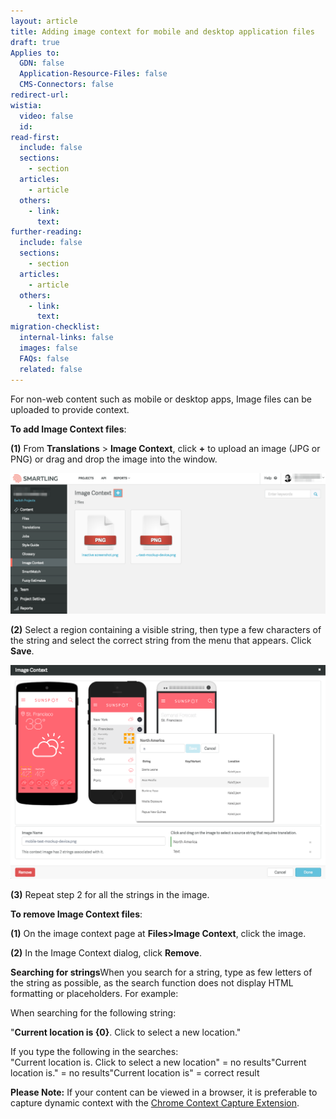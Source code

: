 ```yaml
---
layout: article
title: Adding image context for mobile and desktop application files
draft: true
Applies to:
  GDN: false
  Application-Resource-Files: false
  CMS-Connectors: false
redirect-url:
wistia:
  video: false
  id:
read-first:
  include: false
  sections:
    - section
  articles:
    - article
  others:
    - link:
      text:
further-reading:
  include: false
  sections:
    - section
  articles:
    - article
  others:
    - link:
      text:
migration-checklist:
  internal-links: false
  images: false
  FAQs: false
  related: false
---
```



For non-web content such as mobile or desktop apps, Image files can be uploaded to provide context.

**To add Image Context files**:

**(1)** From **Translations** &gt; **Image Context**, click **+** to upload an image (JPG or PNG) or drag and drop the image into the window.

![](/uploads/versions/mobilecontext---x----1242-556x---.png)

**(2)** Select a region containing a visible string, then type a few characters of the string and select the correct string from the menu that appears. Click **Save**.

![](/uploads/versions/mobilecontext2---x----1219-828x---.png)

**(3)** Repeat step 2 for all the strings in the image.

**To remove Image Context files**:

**(1)** On the image context page at **Files&gt;Image Context**, click the image.

**(2)** In the Image Context dialog, click **Remove**.

**Searching for strings**When you search for a string, type as few letters of the string as possible, as the search function does not display HTML formatting or placeholders. For example:

When searching for the following string:

"**Current location is {0}**. Click to select a new location."

If you type the following in the searches:
<br>"Current location is. Click to select a new location" = no results"Current location is." = no results"Current location is" = correct result

**Please Note:** If your content can be viewed in a browser, it is preferable to capture dynamic context with the [Chrome Context Capture Extension](/hc/en-us/articles/202007178).